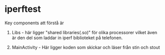 # iperftest

Key components att förstå är

1. Libs - här ligger "shared libraries(.so)" för olika processorer vilket även är den del som laddar in iperf biblioteket på telefonen.

2. MainActivity - Här ligger koden som skickar och läser från stin och stout
